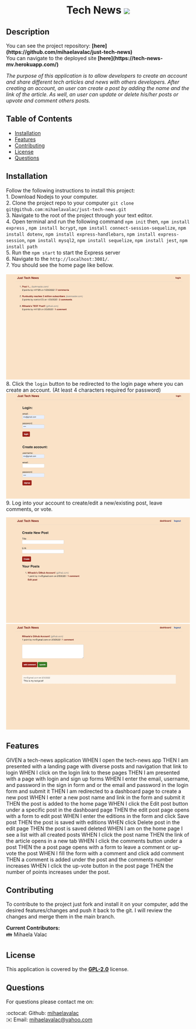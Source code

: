   <h1 align="center"> Tech News <img align="center" src="https://img.shields.io/badge/license-GPL 2.0-blue"> </h1>

## Description

  <p>You can see the project repository: <b>[here](https://github.com/mihaelavalac/just-tech-news)</b><br>
   You can navigate to the deployed site <b>[here](https://tech-news-mv.herokuapp.com/)</b></p>

  <p><i>The purpose of this application is to allow developers to create an account and share different tech articles and news with others developers. After creating an account, an user can create a post by adding the name and the link of the article. As well, an user can update or delete his/her posts or upvote and comment others posts.</i><p>

## Table of Contents

- [Installation](#installation)
- [Features](#features)
- [Contributing](#contributing)
- [License](#license)
- [Questions](#questions)

## Installation

Follow the following instructions to install this project: <br> 1. Download Nodejs to your computer. <br> 2. Clone the project repo to your computer `git clone git@github.com:mihaelavalac/just-tech-news.git` <br> 3. Navigate to the root of the project through your text editor. <br> 4. Open terminal and run the following command `npm init` then, `npm install express` , `npm install bcrypt`, `npm install connect-session-sequelize`, `npm install dotenv`,  `npm install express-handlebars`,  `npm install express-session`,  `npm install mysql2`,  `npm install sequelize`,  `npm install jest`, `npm install path` <br> 5. Run the `npm start` to start the Express server <br> 6. Navigate to the `http://localhost:3001/`. <br> 7. You should see the home page like bellow. <br><br> ![image](./public/img/home.png)<br> 8. Click the `login` button to be redirected to the login page where you can create an account. (At least 4 characters required for password) <br> ![image](./public/img/login.png) <br> 9. Log into your account to create/edit a new/existing post, leave comments, or vote.

![image](./public/img/create-post.png) 
<br>
![image](./public/img/update-post.png)

## Features
GIVEN a tech-news application
WHEN I open the tech-news app
THEN I am presented with a landing page with diverse posts and navigation that link to login
WHEN I click on the login link to these pages
THEN I am presented with a page with login and sign up forms
WHEN I enter the email, username, and password in the sign in form and or the email and password in the login form and submit it
THEN I am redirected to a dashboard page to create a new post
WHEN I enter a new post name and link in the form and submit it
THEN the post is added to the home page
WHEN I click the Edit post button under a specific post in the dashboard page
THEN the edit post page opens with a form to edit post
WHEN I enter the editions in the form and click Save post
THEN the post is saved with editions
WHEN click Delete post in the edit page
THEN the post is saved deleted
WHEN I am on the home page I see a list with all created posts
WHEN I click the post name
THEN the link of the article opens in a new tab
WHEN I click the comments button under a post
THEN the a post page opens with a form to leave a comment or up-vote the post
WHEN I fill the form with a comment and click add comment
THEN a comment is added under the post and the comments number increases
WHEN I click the up-vote button in the post page
THEN the number of points increases under the post. 


## Contributing

To contribute to the project just fork and install it on your computer, add the desired features/changes and push it back to the git. I will review the changes and merge them in the main branch. <br>

<b>Current Contributors:</b> <br>
👪 Mihaela Valac

## License

This application is covered by the <b>[GPL-2.0](https://opensource.org/licenses/GPL-2.0)</b> license.

## Questions

For questions please contact me on: <br/>

:octocat: Github: [mihaelavalac](https://github.com/mihaelavalac) <br>
✉️ Email: mihaelavalac@yahoo.com<br/>
